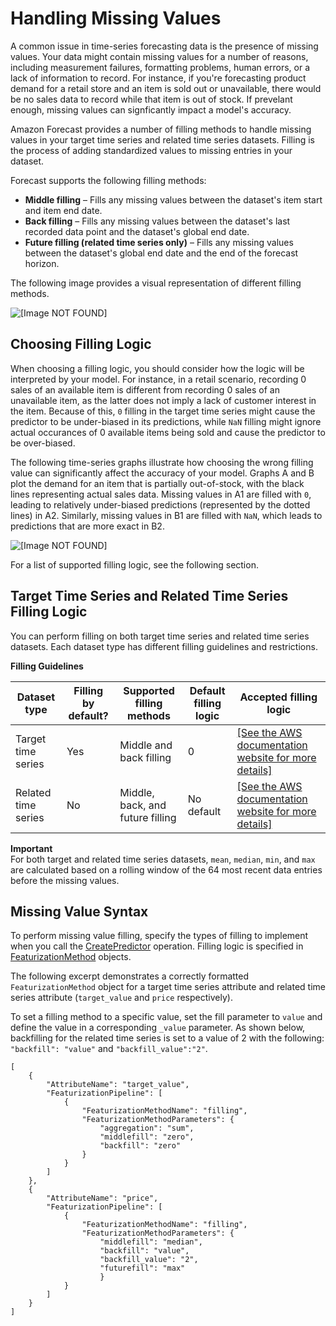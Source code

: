 # Handling Missing Values<a name="howitworks-missing-values"></a>

A common issue in time\-series forecasting data is the presence of missing values\. Your data might contain missing values for a number of reasons, including measurement failures, formatting problems, human errors, or a lack of information to record\. For instance, if you're forecasting product demand for a retail store and an item is sold out or unavailable, there would be no sales data to record while that item is out of stock\. If prevelant enough, missing values can signficantly impact a model's accuracy\.

Amazon Forecast provides a number of filling methods to handle missing values in your target time series and related time series datasets\. Filling is the process of adding standardized values to missing entries in your dataset\.

Forecast supports the following filling methods:
+ **Middle filling** – Fills any missing values between the dataset's item start and item end date\.
+ **Back filling** – Fills any missing values between the dataset's last recorded data point and the dataset's global end date\.
+ **Future filling \(related time series only\)** – Fills any missing values between the dataset's global end date and the end of the forecast horizon\.

The following image provides a visual representation of different filling methods\.

![\[Image NOT FOUND\]](http://docs.aws.amazon.com/forecast/latest/dg/images/Filling_types.PNG)

## Choosing Filling Logic<a name="choosing-missing-values"></a>

When choosing a filling logic, you should consider how the logic will be interpreted by your model\. For instance, in a retail scenario, recording 0 sales of an available item is different from recording 0 sales of an unavailable item, as the latter does not imply a lack of customer interest in the item\. Because of this, `0` filling in the target time series might cause the predictor to be under\-biased in its predictions, while `NaN` filling might ignore actual occurances of 0 available items being sold and cause the predictor to be over\-biased\.

The following time\-series graphs illustrate how choosing the wrong filling value can significantly affect the accuracy of your model\. Graphs A and B plot the demand for an item that is partially out\-of\-stock, with the black lines representing actual sales data\. Missing values in A1 are filled with `0`, leading to relatively under\-biased predictions \(represented by the dotted lines\) in A2\. Similarly, missing values in B1 are filled with `NaN`, which leads to predictions that are more exact in B2\.

![\[Image NOT FOUND\]](http://docs.aws.amazon.com/forecast/latest/dg/images/filling_values.PNG)

For a list of supported filling logic, see the following section\.

## Target Time Series and Related Time Series Filling Logic<a name="filling-restrictions"></a>

You can perform filling on both target time series and related time series datasets\. Each dataset type has different filling guidelines and restrictions\.


**Filling Guidelines**  

| Dataset type | Filling by default? | Supported filling methods | Default filling logic | Accepted filling logic | 
| --- | --- | --- | --- | --- | 
| Target time series | Yes | Middle and back filling | 0 |  [\[See the AWS documentation website for more details\]](http://docs.aws.amazon.com/forecast/latest/dg/howitworks-missing-values.html)  | 
| Related time series | No | Middle, back, and future filling | No default |  [\[See the AWS documentation website for more details\]](http://docs.aws.amazon.com/forecast/latest/dg/howitworks-missing-values.html)  | 

**Important**  
For both target and related time series datasets, `mean`, `median`, `min`, and `max` are calculated based on a rolling window of the 64 most recent data entries before the missing values\.

## Missing Value Syntax<a name="filling-syntax"></a>

To perform missing value filling, specify the types of filling to implement when you call the [CreatePredictor](API_CreatePredictor.md) operation\. Filling logic is specified in [FeaturizationMethod](API_FeaturizationMethod.md) objects\.

The following excerpt demonstrates a correctly formatted `FeaturizationMethod` object for a target time series attribute and related time series attribute \(`target_value` and `price` respectively\)\.

 To set a filling method to a specific value, set the fill parameter to `value` and define the value in a corresponding `_value` parameter\. As shown below, backfilling for the related time series is set to a value of 2 with the following: `"backfill": "value"` and `"backfill_value":"2"`\. 

```
[
    {
        "AttributeName": "target_value",
        "FeaturizationPipeline": [
            {
                "FeaturizationMethodName": "filling",
                "FeaturizationMethodParameters": {
                    "aggregation": "sum",
                    "middlefill": "zero",
                    "backfill": "zero"
                }
            }
        ]
    },
    {
        "AttributeName": "price",
        "FeaturizationPipeline": [
            {
                "FeaturizationMethodName": "filling",
                "FeaturizationMethodParameters": {
                    "middlefill": "median",
                    "backfill": "value",
                    "backfill_value": "2",
                    "futurefill": "max"               
                    }
            }
        ]
    }
]
```